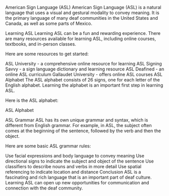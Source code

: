 American Sign Language (ASL)
American Sign Language (ASL) is a natural language that uses a visual and gestural modality to convey meaning. It is the primary language of many deaf communities in the United States and Canada, as well as some parts of Mexico.

Learning ASL
Learning ASL can be a fun and rewarding experience. There are many resources available for learning ASL, including online courses, textbooks, and in-person classes.

Here are some resources to get started:

ASL University - a comprehensive online resource for learning ASL
Signing Savvy - a sign language dictionary and learning resource
ASL Deafined - an online ASL curriculum
Gallaudet University - offers online ASL courses
ASL Alphabet
The ASL alphabet consists of 26 signs, one for each letter of the English alphabet. Learning the alphabet is an important first step in learning ASL.

Here is the ASL alphabet:

ASL Alphabet

ASL Grammar
ASL has its own unique grammar and syntax, which is different from English grammar. For example, in ASL, the subject often comes at the beginning of the sentence, followed by the verb and then the object.

Here are some basic ASL grammar rules:

Use facial expressions and body language to convey meaning
Use directional signs to indicate the subject and object of the sentence
Use classifiers to describe nouns and verbs in more detail
Use spatial referencing to indicate location and distance
Conclusion
ASL is a fascinating and rich language that is an important part of deaf culture. Learning ASL can open up new opportunities for communication and connection with the deaf community.